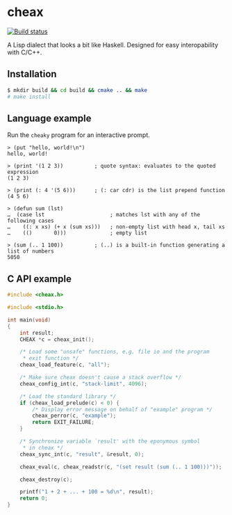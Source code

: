 cheax
=====

[![Build status](https://github.com/antonijn/cheax/actions/workflows/build-test.yml/badge.svg)](https://github.com/antonijn/cheax/actions)

A Lisp dialect that looks a bit like Haskell. Designed for easy
interopability with C/C++.

Installation
------------

```sh
$ mkdir build && cd build && cmake .. && make
# make install
```

Language example
----------------

Run the `cheaky` program for an interactive prompt.

```
> (put "hello, world!\n")
hello, world!

> (print '(1 2 3))          ; quote syntax: evaluates to the quoted expression
(1 2 3)

> (print (: 4 '(5 6)))      ; (: car cdr) is the list prepend function
(4 5 6)

> (defun sum (lst)
…  (case lst                     ; matches lst with any of the following cases
…    ((: x xs) (+ x (sum xs)))   ; non-empty list with head x, tail xs
…    (()       0)))              ; empty list

> (sum (.. 1 100))          ; (..) is a built-in function generating a list of numbers
5050
```

C API example
-------------

```C
#include <cheax.h>

#include <stdio.h>

int main(void)
{
	int result;
	CHEAX *c = cheax_init();

	/* Load some "unsafe" functions, e.g. file io and the program
	 * exit function */
	cheax_load_feature(c, "all");

	/* Make sure cheax doesn't cause a stack overflow */
	cheax_config_int(c, "stack-limit", 4096);

	/* Load the standard library */
	if (cheax_load_prelude(c) < 0) {
		/* Display error message on behalf of "example" program */
		cheax_perror(c, "example");
		return EXIT_FAILURE;
	}

	/* Synchronize variable `result' with the eponymous symbol
	 * in cheax */
	cheax_sync_int(c, "result", &result, 0);

	cheax_eval(c, cheax_readstr(c, "(set result (sum (.. 1 100)))"));

	cheax_destroy(c);

	printf("1 + 2 + ... + 100 = %d\n", result);
	return 0;
}
```
